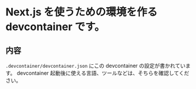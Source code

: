 # Next.js を使うための環境を作る devcontainer です。

## 内容

`.devcontainer/devcontainer.json` にこの devcontainer の設定が書かれています。
devcontainer 起動後に使える言語、ツールなどは、そちらを確認してください。